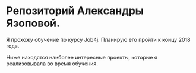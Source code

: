 # Репозиторий Александры Язоповой.

Я прохожу обучение по курсу Job4j. Планирую его пройти к концу 2018 года.

Ниже находятся наиболее интересные проекты, которые я реализовывала во время обучения.